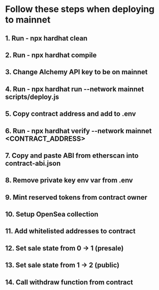 # Follow these steps when deploying to mainnet
## 1. Run - npx hardhat clean
## 2. Run - npx hardhat compile
## 3. Change Alchemy API key to be on mainnet
## 4. Run - npx hardhat run --network mainnet scripts/deploy.js
## 5. Copy contract address and add to .env
## 6. Run - npx hardhat verify --network mainnet <CONTRACT_ADDRESS>
## 7. Copy and paste ABI from etherscan into contract-abi.json
## 8. Remove private key env var from .env
## 9. Mint reserved tokens from contract owner
## 10. Setup OpenSea collection
## 11. Add whitelisted addresses to contract
## 12. Set sale state from 0 -> 1 (presale)
## 13. Set sale state from 1 -> 2 (public)
## 14. Call withdraw function from contract